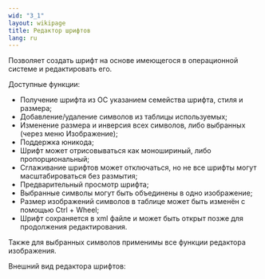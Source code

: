 ```yaml
---
wid: "3_1"
layout: wikipage
title: Редактор шрифтов
lang: ru
---
```

Позволяет создать шрифт на основе имеющегося в операционной системе и редактировать его.

Доступные функции:

  *  Получение шрифта из ОС указанием семейства шрифта, стиля и размера;
  *  Добавление/удаление символов из таблицы используемых;
  *  Изменение размера и инверсия всех символов, либо выбранных (через меню Изображение);
  *  Поддержка юникода;
  *  Шрифт может отрисовываться как моношириный, либо пропорциональный;
  *  Сглаживание шрифтов может отключаться, но не все шрифты могут масштабироваться без размытия;
  *  Предварительный просмотр шрифта;
  *  Выбранные символы могут быть объединены в одно изображение;
  *  Размер изображений символов в таблице может быть изменён с помощью Ctrl + Wheel;
  *  Шрифт сохраняется в xml файле и может быть открыт позже для продолжения редактирования.

Также для выбранных символов применимы все функции редактора изображения.

Внешний вид редактора шрифтов:
